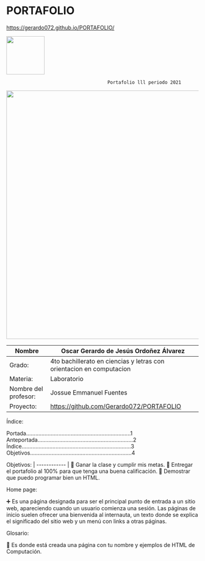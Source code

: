 # PORTAFOLIO
https://gerardo072.github.io/PORTAFOLIO/



<img width=100px; src="https://jefuentes80.github.io/starup_scl/img/logo_SCL%20(3).png">

                                         Portafolio lll periodo 2021

<img width=650px; src="https://camo.githubusercontent.com/02f505d7bf609d2bec0794c00372d63a14a0d32c77908e375c5d3e24e628830d/68747470733a2f2f656e637279707465642d74626e302e677374617469632e636f6d2f696d616765733f713d74626e3a414e643947635366543869384a4f44654a57744430534151566c4a6f7845335f6d476a377876756b7946333667414b52567069434b72546b6232586472486f525f5156724d7a774b51765926757371703d434155">

|  Nombre | Oscar Gerardo de Jesús Ordoñez Álvarez |
| ------------ | ------------ |
| Grado: | 4to bachillerato en ciencias y letras con orientacion en computacion  |
| Materia: | Laboratorio |
| Nombre del profesor: | Jossue Emmanuel Fuentes|
| Proyecto: | https://github.com/Gerardo072/PORTAFOLIO |

Índice:

Portada....................................................................1
Anteportada..............................................................2
Índice.......................................................................3
Objetivos..................................................................4

Objetivos:
| ------------ |
📱 Ganar la clase y cumplir mis metas.
📱 Entregar el portafolio al 100% para que tenga una buena calificación.
📱 Demostrar que puedo programar bien un HTML.

Home page:

➕ Es una página designada para ser el principal punto de entrada a un sitio web, apareciendo cuando un usuario comienza una sesión. Las páginas de inicio suelen ofrecer una bienvenida al internauta, un texto donde se explica el significado del sitio web y un menú con links a otras páginas.

Glosario:

📜 Es donde está creada una página con tu nombre y ejemplos de HTML de Computación.

